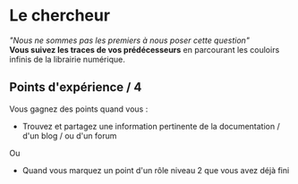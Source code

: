 # Le chercheur
_"Nous ne sommes pas les premiers à nous poser cette question"_  
__Vous suivez les traces de vos prédécesseurs__
en parcourant les couloirs infinis de la librairie numérique.

## Points d'expérience / 4 
Vous gagnez des points quand vous :
* Trouvez et partagez une information pertinente de la documentation / d'un blog / ou d'un forum

Ou
* Quand vous marquez un point d'un rôle niveau 2 que vous avez déjà fini